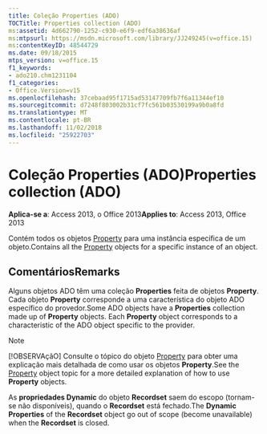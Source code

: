 ```yaml
---
title: Coleção Properties (ADO)
TOCTitle: Properties collection (ADO)
ms:assetid: 4d662790-1252-c930-e6f9-edf6a38636af
ms:mtpsurl: https://msdn.microsoft.com/library/JJ249245(v=office.15)
ms:contentKeyID: 48544729
ms.date: 09/18/2015
mtps_version: v=office.15
f1_keywords:
- ado210.chm1231104
f1_categories:
- Office.Version=v15
ms.openlocfilehash: 37cebaad95f1715ad53147709fb7f6a11344ef10
ms.sourcegitcommit: d7248f803002b31cf7fc561b03530199a9b0a8fd
ms.translationtype: MT
ms.contentlocale: pt-BR
ms.lasthandoff: 11/02/2018
ms.locfileid: "25922703"
---
```

# <a name="properties-collection-ado"></a><span data-ttu-id="5b4d8-102">Coleção Properties (ADO)</span><span class="sxs-lookup"><span data-stu-id="5b4d8-102">Properties collection (ADO)</span></span>


<span data-ttu-id="5b4d8-103">**Aplica-se a**: Access 2013, o Office 2013</span><span class="sxs-lookup"><span data-stu-id="5b4d8-103">**Applies to**: Access 2013, Office 2013</span></span>

<span data-ttu-id="5b4d8-104">Contém todos os objetos [Property](property-object-ado.md) para uma instância específica de um objeto.</span><span class="sxs-lookup"><span data-stu-id="5b4d8-104">Contains all the [Property](property-object-ado.md) objects for a specific instance of an object.</span></span>

## <a name="remarks"></a><span data-ttu-id="5b4d8-105">Comentários</span><span class="sxs-lookup"><span data-stu-id="5b4d8-105">Remarks</span></span>

<span data-ttu-id="5b4d8-p101">Alguns objetos ADO têm uma coleção **Properties** feita de objetos **Property**. Cada objeto **Property** corresponde a uma característica do objeto ADO específico do provedor.</span><span class="sxs-lookup"><span data-stu-id="5b4d8-p101">Some ADO objects have a **Properties** collection made up of **Property** objects. Each **Property** object corresponds to a characteristic of the ADO object specific to the provider.</span></span>


> [!NOTE]
> <P><span data-ttu-id="5b4d8-108">[!OBSERVAçãO] Consulte o tópico do objeto <A href="property-object-ado.md">Property</A> para obter uma explicação mais detalhada de como usar os objetos <STRONG>Property</STRONG>.</span><span class="sxs-lookup"><span data-stu-id="5b4d8-108">See the <A href="property-object-ado.md">Property</A> object topic for a more detailed explanation of how to use <STRONG>Property</STRONG> objects.</span></span></P>



<span data-ttu-id="5b4d8-109">As **propriedades Dynamic** do objeto **Recordset** saem do escopo (tornam-se não disponíveis), quando o **Recordset** está fechado.</span><span class="sxs-lookup"><span data-stu-id="5b4d8-109">The **Dynamic Properties** of the **Recordset** object go out of scope (become unavailable) when the **Recordset** is closed.</span></span>

